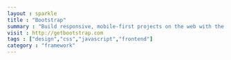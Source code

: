 ```yaml
---
layout : sparkle
title : "Bootstrap"
summary : "Build responsive, mobile-first projects on the web with the world's most popular front-end component library."
visit : http://getbootstrap.com
tags : ["design","css","javascript","frontend"]
category : "framework"
---
```

